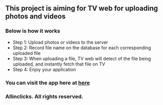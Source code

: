 ## This project is aiming for TV web for uploading photos and videos

### Below is how it works

- Step 1: Upload photos or videos to the server
- Step 2: Record file name on the database for each corresponding uploaded file
- Step 3: When uploading a file, TV web will detect of the file being uploaded, and instantly fetch that file on TV
- Step 4: Enjoy your application

### You can visit the app here at [here](https://tv1.allinclicks.net)

### Allinclicks. All rights reserved.
